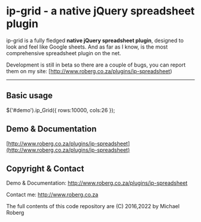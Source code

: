 # ip-grid - a native jQuery spreadsheet plugin

ip-grid is a fully fledged **native jQuery spreadsheet plugin**, designed to look and feel like Google sheets. And as far as I know, is the most comprehensive spreadsheet plugin on the net.

Development is still in beta so there are a couple of bugs, you can report them on my site: 
[http://www.roberg.co.za/plugins/ip-spreadsheet)

***

## Basic usage

$('#demo').ip_Grid({  rows:10000, cols:26 });

## Demo & Documentation

[http://www.roberg.co.za/plugins/ip-spreadsheet](http://www.roberg.co.za/plugins/ip-spreadsheet)

## Copyright & Contact

Demo & Documentation: http://www.roberg.co.za/plugins/ip-spreadsheet

Contact me: http://www.roberg.co.za

The full contents of this code repository are (C) 2016,2022 by Michael Roberg 


